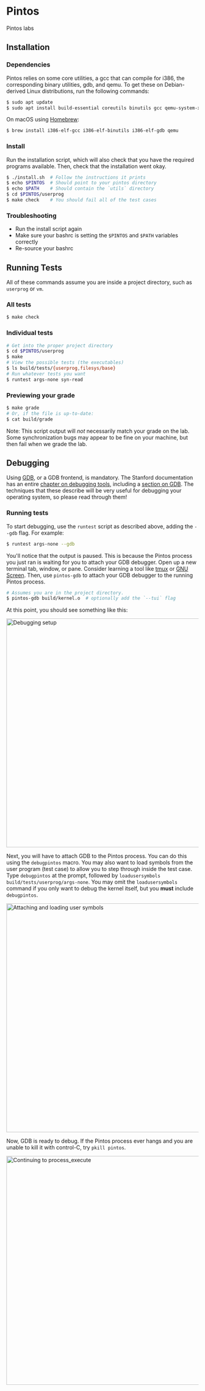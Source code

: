 Pintos
======

Pintos labs


Installation
------------

### Dependencies
Pintos relies on some core utilities, a gcc that can compile for i386, the corresponding binary utilities, gdb, and qemu. To get these on Debian-derived Linux distributions, run the following commands:

```bash
$ sudo apt update
$ sudo apt install build-essential coreutils binutils gcc qemu-system-x86
```

On macOS using [Homebrew](https://brew.sh):

```bash
$ brew install i386-elf-gcc i386-elf-binutils i386-elf-gdb qemu
```

### Install
Run the installation script, which will also check that you have the required programs available. Then, check that the installation went okay.

```bash
$ ./install.sh  # Follow the instructions it prints
$ echo $PINTOS  # Should point to your pintos directory
$ echo $PATH    # Should contain the `utils` directory
$ cd $PINTOS/userprog
$ make check    # You should fail all of the test cases
```

### Troubleshooting
 - Run the install script again
 - Make sure your bashrc is setting the `$PINTOS` and `$PATH` variables correctly
 - Re-source your bashrc


Running Tests
-------------

All of these commands assume you are inside a project directory, such as `userprog` or `vm`.

### All tests
```bash
$ make check
```

### Individual tests
```bash
# Get into the proper project directory
$ cd $PINTOS/userprog
$ make
# View the possible tests (the executables)
$ ls build/tests/{userprog,filesys/base}
# Run whatever tests you want
$ runtest args-none syn-read
```

### Previewing your grade
```bash
$ make grade
# Or, if the file is up-to-date:
$ cat build/grade
```

Note: This script output will *not* necessarily match your grade on the lab. Some synchronization bugs may appear to be fine on your machine, but then fail when we grade the lab.

Debugging
---------

Using [GDB](https://www.gnu.org/software/gdb/documentation/), or a GDB frontend, is mandatory. The Stanford documentation has an entire [chapter on debugging tools](https://web.stanford.edu/class/cs140/projects/pintos/pintos_10.html#SEC145), including a [section on GDB](https://web.stanford.edu/class/cs140/projects/pintos/pintos_10.html#SEC15). The techniques that these describe will be very useful for debugging your operating system, so please read through them!

### Running tests
To start debugging, use the `runtest` script as described above, adding the `--gdb` flag. For example:

```bash
$ runtest args-none --gdb
```

You'll notice that the output is paused. This is because the Pintos process you just ran is waiting for you to attach your GDB debugger. Open up a new terminal tab, window, or pane. Consider learning a tool like [tmux](https://github.com/tmux/tmux/) or [GNU Screen](https://www.gnu.org/software/screen/). Then, use `pintos-gdb` to attach your GDB debugger to the running Pintos process.

```bash
# Assumes you are in the project directory.
$ pintos-gdb build/kernel.o  # optionally add the `--tui` flag
```

At this point, you should see something like this:

<img src=".assets/debugging-1.png" alt="Debugging setup" class="center" width=600>

Next, you will have to attach GDB to the Pintos process. You can do this using the `debugpintos` macro. You may also want to load symbols from the user program (test case) to allow you to step through inside the test case. Type `debugpintos` at the prompt, followed by `loadusersymbols build/tests/userprog/args-none`. You may omit the `loadusersymbols` command if you only want to debug the kernel itself, but you **must** include `debugpintos`.

<img src=".assets/debugging-2.png" alt="Attaching and loading user symbols" class="center" width=600>

Now, GDB is ready to debug. If the Pintos process ever hangs and you are unable to kill it with control-C, try `pkill pintos`.

<img src=".assets/debugging-3.png" alt="Continuing to process_execute" class="center" width=600>
